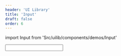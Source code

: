 ```yaml
---
header: 'UI Library'
title: 'Input'
draft: false
order: 6
---
```


import Input from 'Src/uilib/components/demos/Input'

<Input />

<!--
  ATTENTION: This file is auto generated by using "makeDemosFactory".
  Do not change the content!
-->
